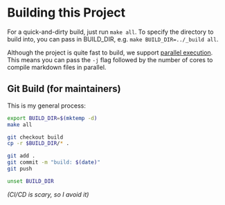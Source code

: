 # Building this Project

For a quick-and-dirty build, just run `make all`.
To specify the directory to build into, you can pass in BUILD_DIR, e.g. `make BUILD_DIR=../_build all`.

Although the project is quite fast to build, we support [parallel execution](https://www.gnu.org/software/make/manual/html_node/Parallel.html).
This means you can pass the `-j` flag followed by the number of cores to compile markdown files in parallel.

## Git Build (for maintainers)
This is my general process:
```bash
export BUILD_DIR=$(mktemp -d)
make all

git checkout build
cp -r $BUILD_DIR/* .

git add .
git commit -m "build: $(date)"
git push

unset BUILD_DIR
```

_(CI/CD is scary, so I avoid it)_

